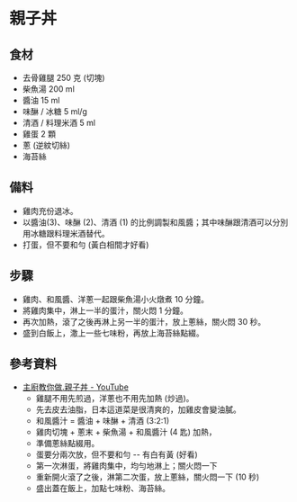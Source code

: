 # 親子丼

## 食材

  - 去骨雞腿 250 克 (切塊)
  - 柴魚湯 200 ml
  - 醬油 15 ml
  - 味醂 / 冰糖 5 ml/g
  - 清酒 / 料理米酒 5 ml
  - 雞蛋 2 顆
  - 蔥 (逆紋切絲)
  - 海苔絲

## 備料

  - 雞肉充份退冰。
  - 以醬油(3)、味醂 (2)、清酒 (1) 的比例調製和風醬；其中味醂跟清酒可以分別用冰糖跟料理米酒替代。
  - 打蛋，但不要和勻 (黃白相間才好看)

## 步驟

  - 雞肉、和風醬、洋蔥一起跟柴魚湯小火燉煮 10 分鐘。
  - 將雞肉集中，淋上一半的蛋汁，關火悶 1 分鐘。
  - 再次加熱，滾了之後再淋上另一半的蛋汁，放上蔥絲，關火悶 30 秒。
  - 盛到白飯上，潵上一些七味粉，再放上海苔絲點綴。

## 參考資料

  - [主廚教你做\.親子丼 \- YouTube](https://www.youtube.com/watch?v=V1xjMmZU7rw)
      - 雞腿不用先煎過，洋蔥也不用先加熱 (炒過)。
      - 先去皮去油脂，日本這道菜是很清爽的，加雞皮會變油膩。
      - 和風醬汁 = 醬油 + 味醂 + 清酒 (3:2:1)
      - 雞肉切塊 + 蔥末 + 柴魚湯 + 和風醬汁 (4 匙) 加熱，
      - 準備蔥絲點綴用。
      - 蛋要分兩次放，但不要和勻 -- 有白有黃 (好看)
      - 第一次淋蛋，將雞肉集中，均勻地淋上；關火悶一下
      - 重新開火滾了之後，淋第二次蛋，放上蔥絲，關火悶一下 (10 秒)
      - 盛出蓋在飯上，加點七味粉、海苔絲。